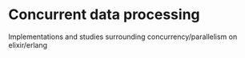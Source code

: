 Concurrent data processing
===

Implementations and studies surrounding concurrency/parallelism on elixir/erlang
